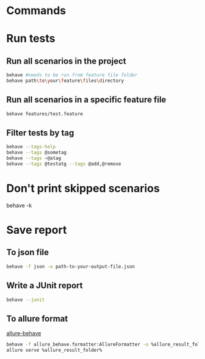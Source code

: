 # Commands

# Run tests

## Run all scenarios in the project
```bash
behave #needs to be run from feature file folder
behave path\to\your\feature\files\directory
```
## Run all scenarios in a specific feature file
```bash
behave features/test.feature
```
 
## Filter tests by tag
```bash
behave --tags-help
behave --tags @sometag
behave --tags ~@atag
behave --tags @testatg --tags @add,@remove
```
 
# Don't print skipped scenarios
behave -k

# Save report 
## To json file
```bash
behave -f json -o path-to-your-output-file.json
```
## Write a JUnit report
```bash
behave --junit
```
## To allure format
[allure-behave](https://pypi.org/project/allure-behave/)
```bash
behave -f allure_behave.formatter:AllureFormatter -o %allure_result_folder% ./features
allure serve %allure_result_folder%
```